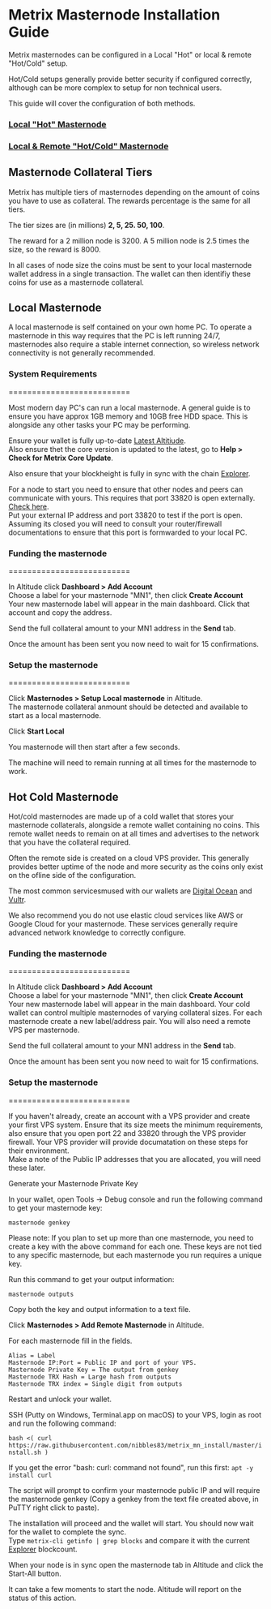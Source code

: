 # Metrix Masternode Installation Guide

Metrix masternodes can be configured in a Local "Hot" or local & remote "Hot/Cold" setup.

Hot/Cold setups generally provide better security if configured correctly, although can be more complex to setup for non technical users.

This guide will cover the configuration of both methods.


### [Local "Hot" Masternode](#local-masternode)

### [Local & Remote "Hot/Cold" Masternode](#hot-cold-masternode)


## Masternode Collateral Tiers

Metrix has multiple tiers of masternodes depending on the amount of coins you have to use as collateral. The rewards percentage is the same for all tiers.

The tier sizes are (in millions) **2, 5, 25. 50, 100**.

The reward for a 2 million node is 3200. A 5 million node is 2.5 times the size, so the reward is 8000.

In all cases of node size the coins must be sent to your local masternode wallet address in a single transaction. The wallet can then identifiy these coins for use as a masternode collateral.


## Local Masternode

A local masternode is self contained on your own home PC. To operate a masternode in this way requires that the PC is left running 24/7, masternodes also require a stable internet connection, so wireless network connectivity is not generally recommended.

### System Requirements
==========================

Most modern day PC's can run a local masternode. A general guide is to ensure you have approx 1GB memory and 10GB free HDD space. This is alongside any other tasks your PC may be performing.

Ensure your wallet is fully up-to-date [Latest Altitiude](https://github.com/TheLindaProjectInc/Altitude/releases/latest).  
Also ensure thet the core version is updated to the latest, go to **Help > Check for Metrix Core Update**.

Also ensure that your blockheight is fully in sync with the chain [Explorer](https://www.mystakingwallet.com/app/explorer).

For a node to start you need to ensure that other nodes and peers can communicate with yours. This requires that port 33820 is open externally. [Check here](https://www.yougetsignal.com/tools/open-ports/).  
Put your external IP address and port 33820 to test if the port is open.  
Assuming its closed you will need to consult your router/firewall documentations to ensure that this port is formwarded to your local PC.


### Funding the masternode
==========================

In Altitude click **Dashboard > Add Account**  
Choose a label for your masternode "MN1", then click **Create Account**  
Your new masternode label will appear in the main dashboard. Click that account and copy the address.

Send the full collateral amount to your MN1 address in the **Send** tab.  

Once the amount has been sent you now need to wait for 15 confirmations.

### Setup the masternode
==========================

Click **Masternodes > Setup Local masternode** in Altitude.  
The masternode collateral anmount should be detected and available to start as a local masternode.  

Click **Start Local**  

You masternode will then start after a few seconds.

The machine will need to remain running at all times for the masternode to work.

## Hot Cold Masternode

Hot/cold masternodes are made up of a cold wallet that stores your masternode collaterals, alongside a remote wallet containing no coins. This remote wallet needs to remain on at all times and advertises to the network that you have the collateral required.  

Often the remote side is created on a cloud VPS provider. This generally provides better uptime of the node and more security as the coins only exist on the ofline side of the configuration.  

The most common servicesmused with our wallets are [Digital Ocean](https://www.digitalocean.com/) and [Vultr](https://www.vultr.com/).  

We also recommend you do not use elastic cloud services like AWS or Google Cloud for your masternode. These services generally require advanced network knowledge to correctly configure.

### Funding the masternode
==========================

In Altitude click **Dashboard > Add Account**  
Choose a label for your masternode "MN1", then click **Create Account**  
Your new masternode label will appear in the main dashboard. Your cold wallet can control multiple masternodes of varying collateral sizes. For each masternode create a new label/address pair. You will also need a remote VPS per masternode.

Send the full collateral amount to your MN1 address in the **Send** tab.  

Once the amount has been sent you now need to wait for 15 confirmations.

### Setup the masternode
==========================

If you haven't already, create an account with a VPS provider and create your first VPS system. Ensure that its size meets the minimum requirements, also ensure that you open port 22 and 33820 through the VPS provider firewall. Your VPS provider will provide documatation on these steps for their environment.  
Make a note of the Public IP addresses that you are allocated, you will need these later.

Generate your Masternode Private Key

In your wallet, open Tools -> Debug console and run the following command to get your masternode key:

`masternode genkey`

Please note: If you plan to set up more than one masternode, you need to create a key with the above command for each one. These keys are not tied to any specific masternode, but each masternode you run requires a unique key.

Run this command to get your output information:

`masternode outputs`

Copy both the key and output information to a text file.

Click **Masternodes > Add Remote Masternode** in Altitude.  

For each masternode fill in the fields.
```
Alias = Label  
Masternode IP:Port = Public IP and port of your VPS.  
Masternode Private Key = The output from genkey  
Masternode TRX Hash = Large hash from outputs
Masternode TRX index = Single digit from outputs
```

Restart and unlock your wallet.  

SSH (Putty on Windows, Terminal.app on macOS) to your VPS, login as root and run the following command:

`bash <( curl https://raw.githubusercontent.com/nibbles83/metrix_mn_install/master/install.sh )`  

If you get the error "bash: curl: command not found", run this first: `apt -y install curl`

The script will prompt to confirm your masternode public IP and will require the masternode genkey (Copy a genkey from the text file created above, in PuTTY right click to paste).  

The installation will proceed and the wallet will start.
You should now wait for the wallet to complete the sync.  
Type `metrix-cli getinfo | grep blocks` and compare it with the current [Explorer](https://www.mystakingwallet.com/app/explorer) blockcount.

When your node is in sync open the masternode tab in Altitude and click the Start-All button.

It can take a few moments to start the node. Altitude will report on the status of this action.